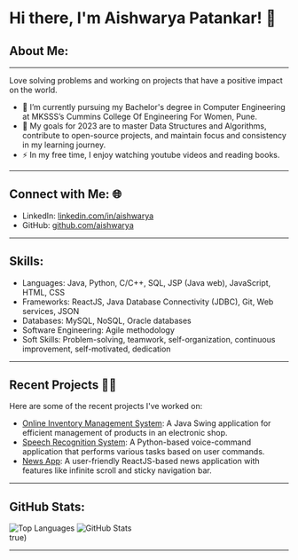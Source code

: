 # Hi there, I'm Aishwarya Patankar! 👋

## About Me:

---

Love solving problems and working on projects that have a positive impact on the world.

- 🌱 I’m currently pursuing my Bachelor's degree in Computer Engineering at MKSSS’s Cummins College Of Engineering For Women, Pune.
- 🥅 My goals for 2023 are to master Data Structures and Algorithms, contribute to open-source projects, and maintain focus and consistency in my learning journey.
- ⚡ In my free time, I enjoy watching youtube videos and reading books.

---

## Connect with Me: 🌐

- LinkedIn: [linkedin.com/in/aishwarya](https://www.linkedin.com/in/aishwarya)
- GitHub: [github.com/aishwarya](https://github.com/aishwarya)

---

## Skills:

- Languages: Java, Python, C/C++, SQL, JSP (Java web), JavaScript, HTML, CSS
- Frameworks: ReactJS, Java Database Connectivity (JDBC), Git, Web services, JSON
- Databases: MySQL, NoSQL, Oracle databases
- Software Engineering: Agile methodology
- Soft Skills: Problem-solving, teamwork, self-organization, continuous improvement, self-motivated, dedication

---

## Recent Projects 👨‍💻

Here are some of the recent projects I've worked on:

- [Online Inventory Management System](https://github.com/aishwarya/online-inventory-management): A Java Swing application for efficient management of products in an electronic shop.
- [Speech Recognition System](https://github.com/aishwarya/speech-recognition-system): A Python-based voice-command application that performs various tasks based on user commands.
- [News App](https://github.com/aishwarya/news-app): A user-friendly ReactJS-based news application with features like infinite scroll and sticky navigation bar.

---

## GitHub Stats:

![Top Languages](https://github-readme-stats.vercel.app/api/top-langs?username=aishwarya&show_icons=true&locale=en&layout=compact)
![GitHub Stats](https://github-readme-stats.vercel.app/api?username=aishwaryap95&theme=default&hide_border=false&include_all_commits=false&count_private=false)<br/>
true)

---
